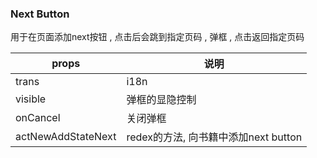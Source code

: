 ### Next Button

用于在页面添加next按钮 , 点击后会跳到指定页码 , 弹框 , 点击返回指定页码

| props              | 说明                                 |
| ------------------ | ------------------------------------ |
| trans              | i18n                                 |
| visible            | 弹框的显隐控制                       |
| onCancel           | 关闭弹框                             |
| actNewAddStateNext | redex的方法, 向书籍中添加next button |

